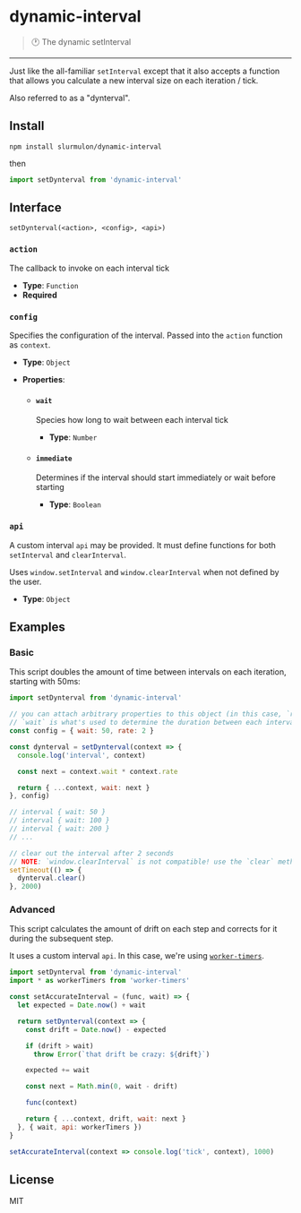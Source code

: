 # dynamic-interval

> :clock1: The dynamic setInterval

---

Just like the all-familiar `setInterval` except that it also accepts a function that allows you calculate a new interval size on each iteration / tick.

Also referred to as a "dynterval".

## Install

```npm install slurmulon/dynamic-interval```

then

```js
import setDynterval from 'dynamic-interval'
```

## Interface

```setDynterval(<action>, <config>, <api>)```

### `action`

The callback to invoke on each interval tick

- **Type**: `Function`
- **Required**

### `config`

Specifies the configuration of the interval. Passed into the `action` function as `context`.

- **Type**: `Object`

- **Properties**:

  * #### `wait`

    Species how long to wait between each interval tick

    - **Type**: `Number`

  * #### `immediate`

    Determines if the interval should start immediately or wait before starting

    - **Type**: `Boolean`

### `api`

A custom interval `api` may be provided. It must define functions for both `setInterval` and `clearInterval`.

Uses `window.setInterval` and `window.clearInterval` when not defined by the user.

- **Type**: `Object`

## Examples

### Basic

This script doubles the amount of time between intervals on each iteration, starting with 50ms:

```js
import setDynterval from 'dynamic-interval'

// you can attach arbitrary properties to this object (in this case, `rate`), but
// `wait` is what's used to determine the duration between each interval
const config = { wait: 50, rate: 2 }

const dynterval = setDynterval(context => {
  console.log('interval', context)

  const next = context.wait * context.rate

  return { ...context, wait: next }
}, config)

// interval { wait: 50 }
// interval { wait: 100 }
// interval { wait: 200 }
// ...

// clear out the interval after 2 seconds
// NOTE: `window.clearInterval` is not compatible! use the `clear` method instead
setTimeout(() => {
  dynterval.clear()
}, 2000)
```

### Advanced

This script calculates the amount of drift on each step and corrects for it during the subsequent step.

It uses a custom interval `api`. In this case, we're using [`worker-timers`](https://www.npmjs.com/package/worker-timers).

```js
import setDynterval from 'dynamic-interval'
import * as workerTimers from 'worker-timers'

const setAccurateInterval = (func, wait) => {
  let expected = Date.now() + wait

  return setDynterval(context => {
    const drift = Date.now() - expected

    if (drift > wait)
      throw Error(`that drift be crazy: ${drift}`)

    expected += wait

    const next = Math.min(0, wait - drift)

    func(context)

    return { ...context, drift, wait: next }
  }, { wait, api: workerTimers })
}

setAccurateInterval(context => console.log('tick', context), 1000)
```

## License

MIT
